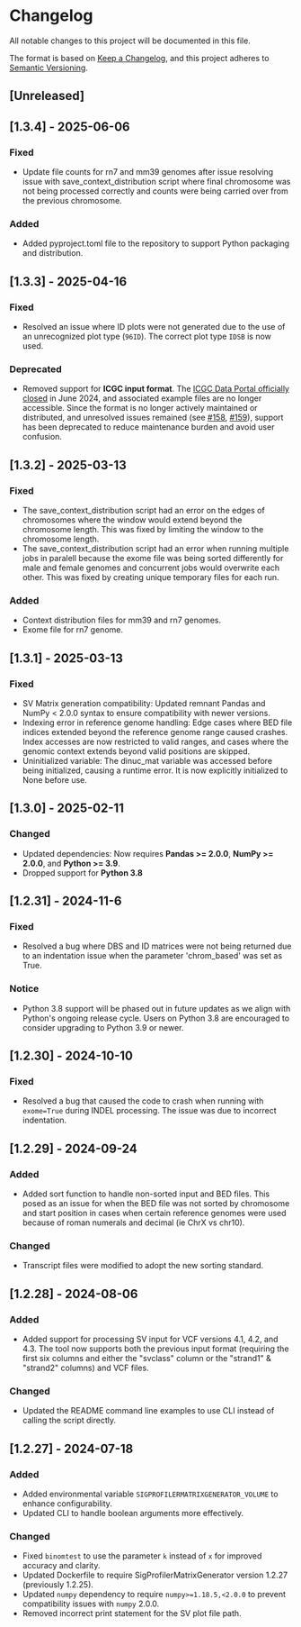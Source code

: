 # Changelog

All notable changes to this project will be documented in this file.

The format is based on [Keep a Changelog](https://keepachangelog.com/en/1.0.0/), and this project adheres to [Semantic Versioning](https://semver.org/spec/v2.0.0.html).

## [Unreleased]

## [1.3.4] - 2025-06-06

### Fixed
- Update file counts for rn7 and mm39 genomes after issue resolving issue with save_context_distribution script where final chromosome was not being processed correctly and counts were being carried over from the previous chromosome.

### Added
- Added pyproject.toml file to the repository to support Python packaging and distribution.

## [1.3.3] - 2025-04-16

### Fixed
- Resolved an issue where ID plots were not generated due to the use of an unrecognized plot type (`96ID`). The correct plot type `IDSB` is now used.

### Deprecated
- Removed support for **ICGC input format**. The [ICGC Data Portal officially closed](https://www.icgc-argo.org/) in June 2024, and associated example files are no longer accessible. Since the format is no longer actively maintained or distributed, and unresolved issues remained (see [#158](https://github.com/AlexandrovLab/SigProfilerMatrixGenerator/issues/158), [#159](https://github.com/AlexandrovLab/SigProfilerMatrixGenerator/issues/159)), support has been deprecated to reduce maintenance burden and avoid user confusion.

## [1.3.2] - 2025-03-13

### Fixed
- The save_context_distribution script had an error on the edges of chromosomes where the window would extend beyond the chromosome length. This was fixed by limiting the window to the chromosome length.
- The save_context_distribution script had an error when running multiple jobs in paralell because the exome file was being sorted differently for male and female genomes and concurrent jobs would overwrite each other. This was fixed by creating unique temporary files for each run.

### Added
- Context distribution files for mm39 and rn7 genomes.
- Exome file for rn7 genome.


## [1.3.1] - 2025-03-13

### Fixed
- SV Matrix generation compatibility: Updated remnant Pandas and NumPy < 2.0.0 syntax to ensure compatibility with newer versions.
- Indexing error in reference genome handling: Edge cases where BED file indices extended beyond the reference genome range caused crashes. Index accesses are now restricted to valid ranges, and cases where the genomic context extends beyond valid positions are skipped.
- Uninitialized variable: The dinuc_mat variable was accessed before being initialized, causing a runtime error. It is now explicitly initialized to None before use.

## [1.3.0] - 2025-02-11

### Changed
- Updated dependencies: Now requires **Pandas >= 2.0.0**, **NumPy >= 2.0.0**, and **Python >= 3.9**.
- Dropped support for **Python 3.8**

## [1.2.31] - 2024-11-6

### Fixed
- Resolved a bug where DBS and ID matrices were not being returned due to an indentation issue when the parameter 'chrom_based' was set as True.

### Notice
- Python 3.8 support will be phased out in future updates as we align with Python's ongoing release cycle. Users on Python 3.8 are encouraged to consider upgrading to Python 3.9 or newer.

## [1.2.30] - 2024-10-10

### Fixed
- Resolved a bug that caused the code to crash when running with `exome=True` during INDEL processing. The issue was due to incorrect indentation.

## [1.2.29] - 2024-09-24

### Added
- Added sort function to handle non-sorted input and BED files. This posed as an issue for when the BED file was not sorted by chromosome and start position in cases when certain reference genomes were used because of roman numerals and decimal (ie ChrX vs chr10).

### Changed
- Transcript files were modified to adopt the new sorting standard.


## [1.2.28] - 2024-08-06

### Added
- Added support for processing SV input for VCF versions 4.1, 4.2, and 4.3. The tool now supports both the previous input format (requiring the first six columns and either the "svclass" column or the "strand1" & "strand2" columns) and VCF files.

### Changed
- Updated the README command line examples to use CLI instead of calling the script directly.

## [1.2.27] - 2024-07-18

### Added
- Added environmental variable `SIGPROFILERMATRIXGENERATOR_VOLUME` to enhance configurability.
- Updated CLI to handle boolean arguments more effectively.

### Changed
- Fixed `binomtest` to use the parameter `k` instead of `x` for improved accuracy and clarity.
- Updated Dockerfile to require SigProfilerMatrixGenerator version 1.2.27 (previously 1.2.25).
- Updated `numpy` dependency to require `numpy>=1.18.5,<2.0.0` to prevent compatibility issues with `numpy` 2.0.0.
- Removed incorrect print statement for the SV plot file path.